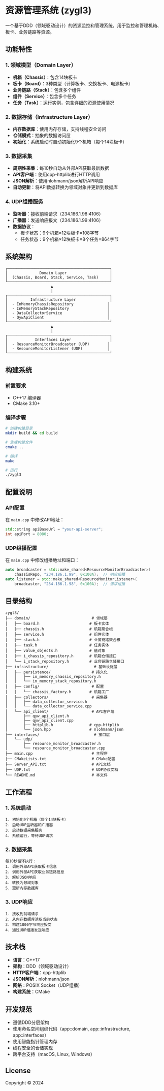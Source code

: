 # 资源管理系统 (zygl3)

一个基于DDD（领域驱动设计）的资源监控和管理系统，用于监控和管理机箱、板卡、业务链路等资源。

## 功能特性

### 1. 领域模型（Domain Layer）
- **机箱（Chassis）**：包含14块板卡
- **板卡（Board）**：3种类型（计算板卡、交换板卡、电源板卡）
- **业务链路（Stack）**：包含多个组件
- **组件（Service）**：包含多个任务
- **任务（Task）**：运行实例，包含详细的资源使用情况

### 2. 数据存储（Infrastructure Layer）
- **内存数据库**：使用内存存储，支持线程安全访问
- **仓储模式**：抽象的数据访问层
- **初始化**：系统启动时自动初始化9个机箱（每个14块板卡）

### 3. 数据采集
- **周期性采集**：每10秒自动从外部API获取最新数据
- **API客户端**：使用cpp-httplib进行HTTP调用
- **JSON解析**：使用nlohmann/json解析API响应
- **自动更新**：将API数据转换为领域对象并更新到数据库

### 4. UDP组播服务
- **监听器**：接收前端请求（234.186.1.98:4106）
- **广播器**：发送响应报文（234.186.1.99:4106）
- **数据协议**：
  - 板卡状态：9个机箱×12块板卡=108字节
  - 任务状态：9个机箱×12块板卡×8个任务=864字节

## 系统架构

```
┌─────────────────────────────────────────────┐
│              Domain Layer                   │
│  (Chassis, Board, Stack, Service, Task)     │
└─────────────────────────────────────────────┘
                    ▲
                    │
┌─────────────────────────────────────────────┐
│          Infrastructure Layer               │
│  - InMemoryChassisRepository               │
│  - InMemoryStackRepository                 │
│  - DataCollectorService                    │
│  - QywApiClient                            │
└─────────────────────────────────────────────┘
                    ▲
                    │
┌─────────────────────────────────────────────┐
│            Interfaces Layer                 │
│  - ResourceMonitorBroadcaster (UDP)        │
│  - ResourceMonitorListener (UDP)           │
└─────────────────────────────────────────────┘
```

## 构建系统

### 前置要求
- C++17 编译器
- CMake 3.10+

### 编译步骤

```bash
# 创建构建目录
mkdir build && cd build

# 生成构建文件
cmake ..

# 编译
make

# 运行
./zygl3
```

## 配置说明

### API配置
在 `main.cpp` 中修改API地址：

```cpp
std::string apiBaseUrl = "your-api-server";
int apiPort = 8080;
```

### UDP组播配置
在 `main.cpp` 中修改组播地址和端口：

```cpp
auto broadcaster = std::make_shared<ResourceMonitorBroadcaster>(
    chassisRepo, "234.186.1.99", 0x100A);  // 响应组播
auto listener = std::make_shared<ResourceMonitorListener>(
    broadcaster, "234.186.1.98", 0x100A);  // 请求组播
```

## 目录结构

```
zygl3/
├── domain/                           # 领域层
│   ├── board.h                      # 板卡实体
│   ├── chassis.h                    # 机箱聚合根
│   ├── service.h                    # 组件实体
│   ├── stack.h                      # 业务链路聚合根
│   ├── task.h                       # 任务实体
│   ├── value_objects.h              # 值对象
│   ├── i_chassis_repository.h       # 机箱仓储接口
│   └── i_stack_repository.h         # 业务链路仓储接口
├── infrastructure/                    # 基础设施层
│   ├── persistence/                  # 持久化
│   │   ├── in_memory_chassis_repository.h
│   │   └── in_memory_stack_repository.h
│   ├── config/                       # 配置
│   │   └── chassis_factory.h        # 机箱工厂
│   ├── collectors/                   # 采集器
│   │   ├── data_collector_service.h
│   │   └── data_collector_service.cpp
│   └── api_client/                   # API客户端
│       ├── qyw_api_client.h
│       ├── qyw_api_client.cpp
│       ├── httplib.h                # cpp-httplib
│       └── json.hpp                 # nlohmann/json
├── interfaces/                        # 接口层
│   └── udp/
│       ├── resource_monitor_broadcaster.h
│       └── resource_monitor_broadcaster.cpp
├── main.cpp                          # 主程序
├── CMakeLists.txt                    # CMake配置
├── Server_API.txt                    # API文档
├── UDP.txt                           # UDP协议文档
└── README.md                         # 本文件
```

## 工作流程

### 1. 系统启动
```
1. 初始化9个机箱（每个14块板卡）
2. 启动UDP监听器和广播器
3. 启动数据采集服务
4. 系统运行，等待UDP请求
```

### 2. 数据采集
```
每10秒循环执行：
1. 调用外部API获取板卡信息
2. 调用外部API获取业务链路信息
3. 解析JSON响应
4. 转换为领域对象
5. 更新内存数据库
```

### 3. UDP响应
```
1. 接收到前端请求
2. 从内存数据库读取当前状态
3. 构建1000字节响应报文
4. 通过UDP组播发送响应
```

## 技术栈

- **语言**：C++17
- **架构**：DDD（领域驱动设计）
- **HTTP客户端**：cpp-httplib
- **JSON解析**：nlohmann/json
- **网络**：POSIX Socket（UDP组播）
- **构建系统**：CMake

## 开发规范

- 遵循DDD分层架构
- 使用命名空间组织代码（app::domain, app::infrastructure, app::interfaces）
- 使用智能指针管理内存
- 线程安全的仓储实现
- 跨平台支持（macOS, Linux, Windows）

## License

Copyright © 2024
